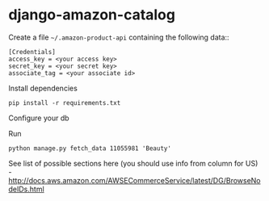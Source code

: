 django-amazon-catalog
=====================

Create a file ``~/.amazon-product-api`` containing the following data::

    [Credentials]
    access_key = <your access key>
    secret_key = <your secret key>
    associate_tag = <your associate id>

Install dependencies

    pip install -r requirements.txt
    
Configure your db

Run

    python manage.py fetch_data 11055981 'Beauty'


See list of possible sections here (you should use info from column for US) - http://docs.aws.amazon.com/AWSECommerceService/latest/DG/BrowseNodeIDs.html
